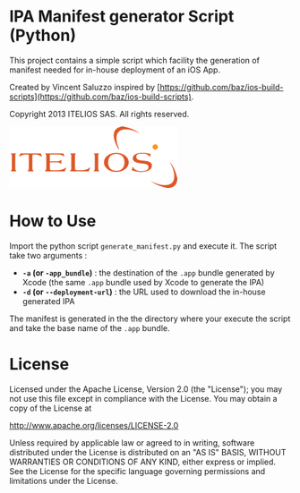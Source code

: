 # IPA Manifest generator Script (Python)

This project contains a simple script which facility the generation of manifest needed for in-house deployment of an iOS App.

Created by Vincent Saluzzo inspired by [https://github.com/baz/ios-build-scripts](https://github.com/baz/ios-build-scripts).

Copyright 2013 ITELIOS SAS. All rights reserved.

![](itelios300.png)


# How to Use

Import the python script `generate_manifest.py` and execute it. The script take two arguments :

* **`-a` (or `-app_bundle`)** : the destination of the `.app` bundle generated by Xcode (the same `.app` bundle used by Xcode to generate the IPA)
* **`-d` (or `--deployment-url`)** : the URL used to download the in-house generated IPA

The manifest is generated in the the directory where your execute the script and take the base name of the `.app` bundle.


# License

Licensed under the Apache License, Version 2.0 (the "License");
you may not use this file except in compliance with the License.
You may obtain a copy of the License at

http://www.apache.org/licenses/LICENSE-2.0

Unless required by applicable law or agreed to in writing, software
distributed under the License is distributed on an "AS IS" BASIS,
WITHOUT WARRANTIES OR CONDITIONS OF ANY KIND, either express or implied.
See the License for the specific language governing permissions and
limitations under the License.